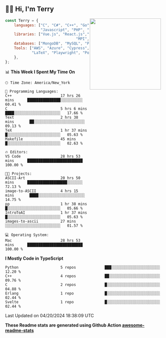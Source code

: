 <h2>👋🏻 Hi, I'm Terry</h2>

<img align='right' src="https://media.giphy.com/media/fkZukR450RQ1qnGaq9/giphy.gif" width="230">

```javascript
const Terry = {
    languages: ["C", "C#", "C++", "Go", "Java",
                "Javascript", "PHP", "Python", "SQL", "Typescript"],
    libraries: ["Vue.js", "React.js","Node.js", "Express.js","Next.js"
                                "MPI", "Numpy", "OpenCV", "CUDA", "JUnit""Next.js"],
    databases: ["MongoDB", "MySQL", "PostgreSQL"],
    Tools: ["AWS", "Azure", "Cypress", "Docker🐳", "Figma", "Firebase", "Git", "Jira",
            "LaTeX", "Playwright", "Postman"],
    },
};
```
<!--START_SECTION:waka-->
📊 **This Week I Spent My Time On** 

```text
🕑︎ Time Zone: America/New_York

💬 Programming Languages: 
C++                      17 hrs 26 mins      ███████████████░░░░░░░░░░   60.41 % 
C                        5 hrs 6 mins        ████░░░░░░░░░░░░░░░░░░░░░   17.66 % 
Text                     2 hrs 38 mins       ██░░░░░░░░░░░░░░░░░░░░░░░   09.13 % 
TeX                      1 hr 37 mins        █░░░░░░░░░░░░░░░░░░░░░░░░   05.63 % 
Makefile                 45 mins             █░░░░░░░░░░░░░░░░░░░░░░░░   02.63 % 

🔥 Editors: 
VS Code                  28 hrs 53 mins      █████████████████████████   100.00 % 

🐱‍💻 Projects: 
ASCII-Art                20 hrs 50 mins      ██████████████████░░░░░░░   72.13 % 
image-to-ASCII           4 hrs 15 mins       ████░░░░░░░░░░░░░░░░░░░░░   14.75 % 
pp                       1 hr 38 mins        █░░░░░░░░░░░░░░░░░░░░░░░░   05.66 % 
IntroToAI                1 hr 37 mins        █░░░░░░░░░░░░░░░░░░░░░░░░   05.63 % 
images-to-ascii          27 mins             ░░░░░░░░░░░░░░░░░░░░░░░░░   01.57 % 

💻 Operating System: 
Mac                      28 hrs 53 mins      █████████████████████████   100.00 % 
```

**I Mostly Code in TypeScript** 

```text
Python                   5 repos             ███░░░░░░░░░░░░░░░░░░░░░░   12.20 % 
C++                      4 repos             ██░░░░░░░░░░░░░░░░░░░░░░░   09.76 % 
C                        2 repos             █░░░░░░░░░░░░░░░░░░░░░░░░   04.88 % 
Erlang                   1 repo              █░░░░░░░░░░░░░░░░░░░░░░░░   02.44 % 
Svelte                   1 repo              █░░░░░░░░░░░░░░░░░░░░░░░░   02.44 % 
```




 Last Updated on 04/20/2024 18:38:09 UTC
<!--END_SECTION:waka-->

**These Readme stats are generated using Github Action [awesome-readme-stats](https://github.com/anmol098/waka-readme-stats)**
